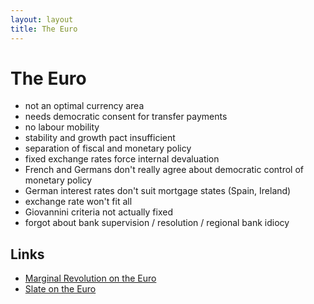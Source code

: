 ```yaml
---
layout: layout
title: The Euro
---
```


The Euro
========

* not an optimal currency area
* needs democratic consent for transfer payments
* no labour mobility
* stability and growth pact insufficient
* separation of fiscal and monetary policy
* fixed exchange rates force internal devaluation
* French and Germans don't really agree about democratic control of
  monetary policy
* German interest rates don't suit mortgage states (Spain, Ireland)
* exchange rate won't fit all
* Giovannini criteria not actually fixed
* forgot about bank supervision / resolution / regional bank idiocy

Links
-----

* [Marginal Revolution on the Euro](http://marginalrevolution.com/marginalrevolution/2012/05/what-are-the-alternatives-to-austerity-for-the-eurozone.html)
* [Slate on the Euro](http://www.slate.com/blogs/moneybox/2012/05/02/saving_the_euro_is_pretty_easy.html)